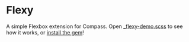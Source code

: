 Flexy
=====

A simple Flexbox extension for Compass. Open [_flexy-demo.scss](https://github.com/Guilh/Flexy/blob/master/templates/project/_flexy-demo.scss) to see how it works, or [install the gem](https://rubygems.org/gems/flexy)!
